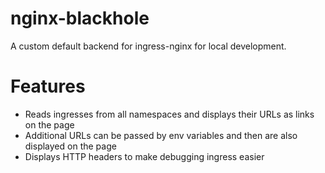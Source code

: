 # nginx-blackhole
A custom default backend for ingress-nginx for local development.

# Features

* Reads ingresses from all namespaces and displays their URLs as links on the page
* Additional URLs can be passed by env variables and then are also displayed on the page
* Displays HTTP headers to make debugging ingress easier
